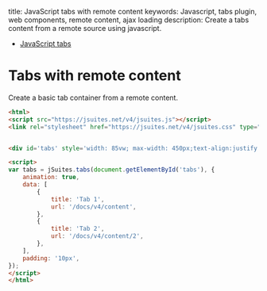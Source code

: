 title: JavaScript tabs with remote content
keywords: Javascript, tabs plugin, web components, remote content, ajax loading
description: Create a tabs content from a remote source using javascript.

* [JavaScript tabs](/docs/v4/javascript-tabs)

Tabs with remote content
========================

Create a basic tab container from a remote content.

```html
<html>
<script src="https://jsuites.net/v4/jsuites.js"></script>
<link rel="stylesheet" href="https://jsuites.net/v4/jsuites.css" type="text/css" />


<div id='tabs' style='width: 85vw; max-width: 450px;text-align:justify'></div>

<script>
var tabs = jSuites.tabs(document.getElementById('tabs'), {
    animation: true,
    data: [
        {
            title: 'Tab 1',
            url: '/docs/v4/content',
        },
        {
            title: 'Tab 2',
            url: '/docs/v4/content/2',
        },
    ],
    padding: '10px',
});
</script>
</html>
```
